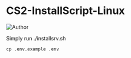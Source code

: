 # CS2-InstallScript-Linux

![Author](https://img.shields.io/badge/Author-Addereum-red)

Simply run ./installsrv.sh

```shell
cp .env.example .env
